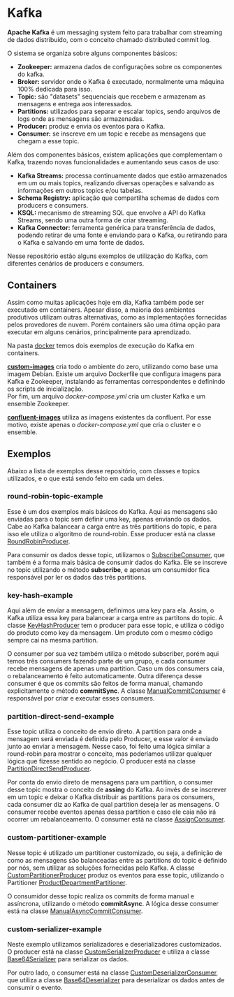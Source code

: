 # Kafka

**Apache Kafka** é um messaging system feito para trabalhar com streaming de dados distribuído, com o conceito chamado distributed commit log.

O sistema se organiza sobre alguns componentes básicos: 
* **Zookeeper:** armazena dados de configurações sobre os componentes do kafka.
* **Broker:** servidor onde o Kafka é executado, normalmente uma máquina 100% dedicada para isso.
* **Topic:** são "datasets" sequenciais que recebem e armazenam as mensagens e entrega aos interessados.
* **Partitions:** utilizados para separar e escalar topics, sendo arquivos de logs onde as mensagens são armazenadas.
* **Producer:** produz e envia os eventos para o Kafka.
* **Consumer:** se inscreve em um topic e recebe as mensagens que chegam a esse topic.

Além dos componentes básicos, existem aplicações que complementam o Kafka, trazendo novas funcionalidades e aumentando seus casos de uso: 
* **Kafka Streams:** processa continuamente dados que estão armazenados em um ou mais topics, realizando diversas operações e salvando as informações em outros topics e/ou tabelas.
* **Schema Registry:** aplicação que compartilha schemas de dados com producers e consumers.
* **KSQL:** mecanismo de streaming SQL que envolve a API do Kafka Streams, sendo uma outra forma de criar streaming.
* **Kafka Connector:** ferramenta genérica para transferência de dados, podendo retirar de uma fonte e enviando para o Kafka, ou retirando para o Kafka e salvando em uma fonte de dados.

Nesse repositório estão alguns exemplos de utilização do Kafka, com diferentes cenários de producers e consumers.

## Containers

Assim como muitas aplicações hoje em dia, Kafka também pode ser executado em containers. 
Apesar disso, a maioria dos ambientes produtivos utilizam outras alternativas, como as implementações fornecidas pelos provedores de nuvem. 
Porém containers são uma ótima opção para executar em alguns cenários, principalmente para aprendizado. 

Na pasta [docker](https://github.com/frozendo/study-kafka/tree/main/docker) temos dois exemplos de execução do Kafka em containers. 

[**custom-images**](https://github.com/frozendo/study-kafka/tree/main/docker/custom-images) cria todo o ambiente do zero, utilizando como base uma imagem Debian.
Existe um arquivo Dockerfile que configura imagens para Kafka e Zookeeper, instalando as ferramentas correspondentes e definindo os scripts de inicialização.  
Por fim, um arquivo _docker-compose.yml_ cria um cluster Kafka e um ensemble Zookeeper.  

[**confluent-images**](https://github.com/frozendo/study-kafka/tree/main/docker/confluent-images) utiliza as imagens existentes da confluent.
Por esse motivo, existe apenas o _docker-compose.yml_ que cria o cluster e o ensemble.

## Exemplos 

Abaixo a lista de exemplos desse repositório, com classes e topics utilizados, e o que está sendo feito em cada um deles.

### round-robin-topic-example 

Esse é um dos exemplos mais básicos do Kafka. Aqui as mensagens são enviadas para o topic sem definir uma key, apenas enviando os dados. 
Cabe ao Kafka balancear a carga entre as três partitions do topic, e para isso ele utiliza o algoritmo de round-robin. 
Esse producer está na classe [RoundRobinProducer](https://github.com/frozendo/study-kafka/blob/main/src/main/java/com/frozendo/study/producer/RoundRobinProducer.java).

Para consumir os dados desse topic, utilizamos o [SubscribeConsumer](https://github.com/frozendo/study-kafka/blob/main/src/main/java/com/frozendo/study/consumer/SubscribeConsumer.java), que também é a forma mais básica de consumir dados do Kafka.
Ele se inscreve no topic utilizando o método **subscribe**, e apenas um consumidor fica responsável por ler os dados das três partitions.

### key-hash-example

Aqui além de enviar a mensagem, definimos uma key para ela. Assim, o Kafka utiliza essa key para balancear a carga entre as partitons do topic. 
A classe [KeyHashProducer](https://github.com/frozendo/study-kafka/blob/main/src/main/java/com/frozendo/study/producer/KeyHashProducer.java) tem o producer para esse topic, e utiliza o código do produto como key da mensagem. Um produto com o mesmo código sempre cai na mesma partition.

O consumer por sua vez também utiliza o método subscriber, porém aqui temos três consumers fazendo parte de um grupo, e cada consumer recebe mensagens de apenas uma partition. 
Caso um dos consumers caia, o rebalanceamento é feito automaticamente. 
Outra diferença desse consumer é que os commits são feitos de forma manual, chamando explicitamente o método **commitSync**.
A classe [ManualCommitConsumer](https://github.com/frozendo/study-kafka/blob/main/src/main/java/com/frozendo/study/consumer/ManualCommitConsumer.java) é responsável por criar e executar esses consumers. 

### partition-direct-send-example

Esse topic utiliza o conceito de envio direto. A partition para onde a mensagem será enviada é definida pelo Producer, e esse valor é enviado junto ao enviar a mensagem.
Nesse caso, foi feito uma lógica similar a round-robin para mostrar o conceito, mas poderíamos utilizar qualquer lógica que fizesse sentido ao negócio. 
O producer está na classe [PartitionDirectSendProducer](https://github.com/frozendo/study-kafka/blob/main/src/main/java/com/frozendo/study/producer/PartitionDirectSendProducer.java).

Por conta do envio direto de mensagens para um partition, o consumer desse topic mostra o conceito de **assing** do Kafka.
Ao invés de se inscrever em um topic e deixar o Kafka distribuir as partitions para os consumers, cada consumer diz ao Kafka de qual partition deseja ler as mensagens. 
O consumer recebe eventos apenas dessa partition e caso ele caia não irá ocorrer um rebalanceamento. 
O consumer está na classe [AssignConsumer](https://github.com/frozendo/study-kafka/blob/main/src/main/java/com/frozendo/study/consumer/AssignConsumer.java).

### custom-partitioner-example

Nesse topic é utilizado um partitioner customizado, ou seja, a definição de como as mensagens são balanceadas entre as partitions do topic é definido por nós, sem utilizar as soluções fornecidas pelo Kafka.
A classe [CustomPartitionerProducer](https://github.com/frozendo/study-kafka/blob/main/src/main/java/com/frozendo/study/producer/CustomPartitionerProducer.java) produz os eventos para esse topic, utilizando o Partitioner [ProductDepartmentPartitioner](https://github.com/frozendo/study-kafka/blob/main/src/main/java/com/frozendo/study/producer/config/ProductDepartmentPartitioner.java).

O consumidor desse topic realiza os commits de forma manual e assíncrona, utilizando o método **commitAsync**. 
A lógica desse consumer está na classe [ManualAsyncCommitConsumer](https://github.com/frozendo/study-kafka/blob/main/src/main/java/com/frozendo/study/producer/config/ProductDepartmentPartitioner.java).

### custom-serializer-example

Neste exemplo utilizamos serializadores e deserializadores customizados. 
O producer está na classe [CustomSerializerProducer](https://github.com/frozendo/study-kafka/blob/main/src/main/java/com/frozendo/study/producer/CustomSerializerProducer.java) e utiliza a classe [Base64Serializer](https://github.com/frozendo/study-kafka/blob/main/src/main/java/com/frozendo/study/producer/config/Base64Serializer.java) para serializar os dados. 

Por outro lado, o consumer está na classe [CustomDeserializerConsumer](https://github.com/frozendo/study-kafka/blob/main/src/main/java/com/frozendo/study/consumer/CustomDeserializerConsumer.java), que utiliza a classe [Base64Deserializer](https://github.com/frozendo/study-kafka/blob/main/src/main/java/com/frozendo/study/consumer/config/Base64Deserializer.java) para deserializar os dados antes de consumir o evento.
